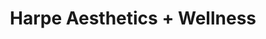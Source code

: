 ---
title: "Harpe Aesthetics + Wellness"
url: /hendersonville/harpe-aesthetics-wellness/
shop: beauty
---